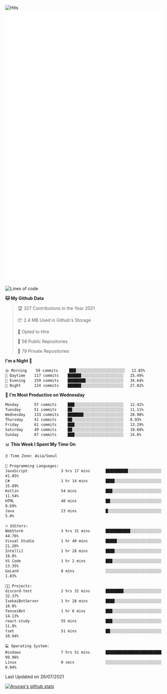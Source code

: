 ![Hits](https://hits.seeyoufarm.com/api/count/incr/badge.svg?url=https%3A%2F%2Fgithub.com%2Fkokose1234&count_bg=%2379C83D&title_bg=%23555555&icon=apple.svg&icon_color=%23E7E7E7&title=hits&edge_flat=false)
<br/>
![Metrics](https://github.com/kokose1234/kokose1234/blob/main/github-metrics.svg)

<!--START_SECTION:waka-->
![Lines of code](https://img.shields.io/badge/From%20Hello%20World%20I%27ve%20Written-12.6%20million%20lines%20of%20code-blue)

**🐱 My Github Data** 

> 🏆 327 Contributions in the Year 2021
 > 
> 📦 2.4 MB Used in Github's Storage 
 > 
> 💼 Opted to Hire
 > 
> 📜 58 Public Repositories 
 > 
> 🔑 79 Private Repositories  
 > 
**I'm a Night 🦉** 

```text
🌞 Morning    59 commits     ███░░░░░░░░░░░░░░░░░░░░░░   12.85% 
🌆 Daytime    117 commits    ██████░░░░░░░░░░░░░░░░░░░   25.49% 
🌃 Evening    159 commits    ████████░░░░░░░░░░░░░░░░░   34.64% 
🌙 Night      124 commits    ██████░░░░░░░░░░░░░░░░░░░   27.02%

```
📅 **I'm Most Productive on Wednesday** 

```text
Monday       57 commits     ███░░░░░░░░░░░░░░░░░░░░░░   12.42% 
Tuesday      51 commits     ██░░░░░░░░░░░░░░░░░░░░░░░   11.11% 
Wednesday    133 commits    ███████░░░░░░░░░░░░░░░░░░   28.98% 
Thursday     41 commits     ██░░░░░░░░░░░░░░░░░░░░░░░   8.93% 
Friday       61 commits     ███░░░░░░░░░░░░░░░░░░░░░░   13.29% 
Saturday     49 commits     ██░░░░░░░░░░░░░░░░░░░░░░░   10.68% 
Sunday       67 commits     ███░░░░░░░░░░░░░░░░░░░░░░   14.6%

```


📊 **This Week I Spent My Time On** 

```text
⌚︎ Time Zone: Asia/Seoul

💬 Programming Languages: 
JavaScript               3 hrs 17 mins       ██████████░░░░░░░░░░░░░░░   41.85% 
C#                       1 hr 14 mins        ████░░░░░░░░░░░░░░░░░░░░░   15.89% 
Kotlin                   54 mins             ███░░░░░░░░░░░░░░░░░░░░░░   11.54% 
HTML                     40 mins             ██░░░░░░░░░░░░░░░░░░░░░░░   8.69% 
Java                     23 mins             █░░░░░░░░░░░░░░░░░░░░░░░░   5.0%

🔥 Editors: 
WebStorm                 3 hrs 31 mins       ███████████░░░░░░░░░░░░░░   44.76% 
Visual Studio            1 hr 40 mins        █████░░░░░░░░░░░░░░░░░░░░   21.26% 
IntelliJ                 1 hr 28 mins        ████░░░░░░░░░░░░░░░░░░░░░   18.8% 
VS Code                  1 hr 2 mins         ███░░░░░░░░░░░░░░░░░░░░░░   13.35% 
GoLand                   8 mins              ░░░░░░░░░░░░░░░░░░░░░░░░░   1.83%

🐱‍💻 Projects: 
discord-test             2 hrs 32 mins       ████████░░░░░░░░░░░░░░░░░   32.37% 
IsekaiBotServer          1 hr 28 mins        ████░░░░░░░░░░░░░░░░░░░░░   18.8% 
TenseiBot                1 hr 6 mins         ███░░░░░░░░░░░░░░░░░░░░░░   14.13% 
react-study              55 mins             ███░░░░░░░░░░░░░░░░░░░░░░   11.8% 
tset                     51 mins             ██░░░░░░░░░░░░░░░░░░░░░░░   10.94%

💻 Operating System: 
Windows                  7 hrs 51 mins       █████████████████████████   99.96% 
Linux                    0 secs              ░░░░░░░░░░░░░░░░░░░░░░░░░   0.04%

```


 Last Updated on 26/07/2021
<!--END_SECTION:waka-->

[![Anurag's github stats](https://github-readme-stats.vercel.app/api?username=kokose1234&theme=dracula)](https://github.com/anuraghazra/github-readme-stats)



	
